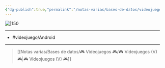 ```yaml
---
{"dg-publish":true,"permalink":"/notas-varias/bases-de-datos/videojuegos/v-hexonia/"}
---
```



![|150](https://images.igdb.com/igdb/image/upload/t_cover_big/co3c76.jpg)

---

- #videojuego/Android 

---

> [[Notas varias/Bases de datos/🎮 Videojuegos 🎮/🎮 Videojuegos (V) 🎮\|🎮 Videojuegos (V) 🎮]]